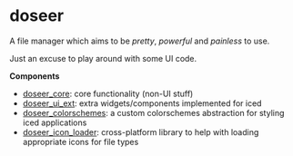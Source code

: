 # doseer

A file manager which aims to be _pretty_, _powerful_ and _painless_ to use.

Just an excuse to play around with some UI code.

**Components**
- [doseer_core](./crates/core/):
  core functionality (non-UI stuff)
- [doseer_ui_ext](./crates/ui_ext/):
  extra widgets/components implemented for iced
- [doseer_colorschemes](./crates/colorschemes/):
  a custom colorschemes abstraction for styling iced applications
- [doseer_icon_loader](./crates/icon_loader/):
  cross-platform library to help with loading appropriate icons for file types
